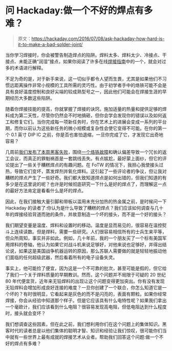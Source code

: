 # 问 Hackaday:做一个不好的焊点有多难？

> 原文：<https://hackaday.com/2016/07/08/ask-hackaday-how-hard-is-it-to-make-a-bad-solder-joint/>

当你学习焊接时，你会被警告制造焊点的陷阱。焊料太多、焊料太少、冷接点、干接点、未能正确“润湿”接点，如果你阅读了许多在线[焊接指南](https://learn.sparkfun.com/tutorials/how-to-solder---through-hole-soldering)中的一个，就会对过多的术语进行解释。

不足为奇的是，对于新手来说，这一切似乎都令人望而生畏，尤其是如果他们不习惯远距离操作非常小规模的工具所需的灵巧性。由于初学者手中的烙铁可能不会是具有良好温度控制和良好尖端的较成熟型号之一，因此他们可能会在焊接生涯的早期经历大多数这些陷阱。

随着你焊接技能的提高，你就掌握了焊接的诀窍。施加适量的热量和提供足够的焊料成为第二天性，尽管你仍然会不时地搞砸，但你会学会发现你的错误以及如何返工和修复它们。当你完成每一项新任务时，你在艺术上的进展会变成一系列的平台期，而你以前认为这些新任务的微小规模或复杂性会使它变得不可能。在你的第一个 0.1 英寸 DIP IC 之前，你是否也害怕退缩，一旦你完成了它，才发现它出奇地容易？

几周前[我们发布了本周黑客失败](http://hackaday.com/2016/06/17/fail-of-the-week-wheres-me-jumper/)，围绕[一个烙铁故障](http://hackaday.com/2016/06/01/long-term-review-weller-magnastat-soldering-iron/)和确认偏差导致一个冗长的返工会议，而真正的罪魁祸首是一套跳线丢失。有点尴尬，最好蒙上面纱，但它的评论提出了一些关于糟糕焊点的有趣问题。在 FoTW 的情况下，我担心我使接头过热，导致它们变坏，蒸发焊剂并氧化焊料。这引起了一些评论者的争议，但让我对糟糕的焊点产生了一些好奇。我们都大致知道焊点是如何出错的，但我们知道的有多少是在这里说的呢？也许是时候彻底研究一下什么是好的焊点了，而理解这一点的最好方法肯定是看看什么是坏的焊点。

因此，在我们接触大量引脚和带板以滥用未充分加热的热金属之前，是时候问一下 Hackaday 的读者了:你认为是什么导致了糟糕的焊点？我们应该如何调查与几十年的焊接经验背道而驰的条件，并故意制造一个坏的接头，而不是一个好的接头？

我们期望变量是温度、焊料和设置时的移动。温度是显而易见的，很容易在温控熨斗上连续读数。但是焊料，需要一些研究。人们很容易相信所有的士兵生来平等，但众所周知，事实并非如此。例如，几十年前，我的一个朋友买了一个标有美国军用焊料的卷轴，他认为如果它对战斗机来说足够好，对他来说也足够好，并得出结论说，如果这是美国战争机器运转的原因，那么苏联人需要做的就是轻轻地振动他们面临的任何超级武器，然后看着所有的电子设备失灵。

事实上，他可能捡了便宜，因为这是一个不可靠的批次，甚至可能是假的，但它给了我们一个关于焊料质量的早期教训。然而，这个问题并不局限于可疑的 20 世纪 80 年代便宜货，近年来无铅焊料的出现让这个问题变得更加突出。你有没有发现无铅焊料会增加形成良好连接的难度？一旦你创建了一个联合，你怎么知道它是一个坏的？有时很明显，它看起来是灰色的而不是闪亮的，表面有颗粒。如果你经常焊接，你会从经验中知道那个样子。但是它应该具有什么电特性呢？如果我们拿出一个毫欧计，我们应该看到什么电阻？很容易发现高电阻，但低电阻达到什么程度时，接头就会变坏？

我们想调查这些因素，但在此之前，我们想利用你们在这个问题上的集体知识。黑客时代的读者总是以他们集体的聪明才智、知识和经验让我们惊叹，很可能你们当中就有一些世界上最有成就的焊接艺术从业者。帮助我们回答这个问题:做一个不好的焊点有多难？